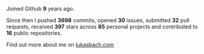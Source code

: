 Joined Github **9** years ago.

Since then I pushed **3698** commits, opened **30** issues, submitted **32** pull requests, received **397** stars across **85** personal projects and contributed to **16** public repositories.

Find out more about me on [lukasbach.com](https://lukasbach.com)
